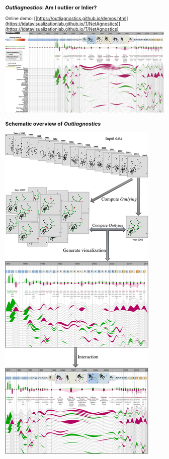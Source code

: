 ### *Outliagnostics*: Am I outlier or Inlier?
Online demo:  [[https://outliagnostics.github.io/demos.html](https://idatavisualizationlab.github.io/T/NetAgnostics)](https://idatavisualizationlab.github.io/T/NetAgnostics)
[![ScreenShot](https://github.com/Outliagnostics/Outliagnostics.github.io/blob/master/images/teaser.png)](https://youtu.be/x6wgT8--ZkI)
### Schematic overview of *Outliagnostics*
![ScreenShot](https://github.com/Outliagnostics/Outliagnostics.github.io/blob/master/images/schema.png)





